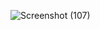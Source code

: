 ![Screenshot (107)](https://github.com/reyhanqb/pemrograman-integratif/assets/107137535/d13f207f-9cf3-4be0-80a6-21d7bb805d70)
